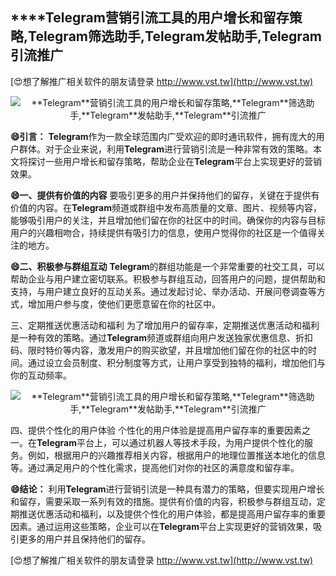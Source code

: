 ## ****Telegram**营销引流工具的用户增长和留存策略,**Telegram**筛选助手,**Telegram**发帖助手,**Telegram**引流推广**

[😍想了解推广相关软件的朋友请登录 http://www.vst.tw](http://www.vst.tw)

 <center><img src="https://vst.tw/MP4/tuiguang/png/4.png" alt="**Telegram**营销引流工具的用户增长和留存策略,**Telegram**筛选助手,**Telegram**发帖助手,**Telegram**引流推广"></center>

**😄引言：**
**Telegram**作为一款全球范围内广受欢迎的即时通讯软件，拥有庞大的用户群体。对于企业来说，利用**Telegram**进行营销引流是一种非常有效的策略。本文将探讨一些用户增长和留存策略，帮助企业在**Telegram**平台上实现更好的营销效果。

**😄一、提供有价值的内容**
要吸引更多的用户并保持他们的留存，关键在于提供有价值的内容。在**Telegram**频道或群组中发布高质量的文章、图片、视频等内容，能够吸引用户的关注，并且增加他们留在你的社区中的时间。确保你的内容与目标用户的兴趣相吻合，持续提供有吸引力的信息，使用户觉得你的社区是一个值得关注的地方。

**😄二、积极参与群组互动**
**Telegram**的群组功能是一个非常重要的社交工具，可以帮助企业与用户建立密切联系。积极参与群组互动，回答用户的问题，提供帮助和支持，与用户建立良好的互动关系。通过发起讨论、举办活动、开展问卷调查等方式，增加用户参与度，使他们更愿意留在你的社区中。

三、定期推送优惠活动和福利
为了增加用户的留存率，定期推送优惠活动和福利是一种有效的策略。通过**Telegram**频道或群组向用户发送独家优惠信息、折扣码、限时特价等内容，激发用户的购买欲望，并且增加他们留在你的社区中的时间。通过设立会员制度、积分制度等方式，让用户享受到独特的福利，增加他们与你的互动频率。

 <center><img src="https://vst.tw/MP4/tuiguang/png/5.png" alt="**Telegram**营销引流工具的用户增长和留存策略,**Telegram**筛选助手,**Telegram**发帖助手,**Telegram**引流推广"></center>

四、提供个性化的用户体验
个性化的用户体验是提高用户留存率的重要因素之一。在**Telegram**平台上，可以通过机器人等技术手段，为用户提供个性化的服务。例如，根据用户的兴趣推荐相关内容，根据用户的地理位置推送本地化的信息等。通过满足用户的个性化需求，提高他们对你的社区的满意度和留存率。

**😄结论：**
利用**Telegram**进行营销引流是一种具有潜力的策略，但要实现用户增长和留存，需要采取一系列有效的措施。提供有价值的内容，积极参与群组互动，定期推送优惠活动和福利，以及提供个性化的用户体验，都是提高用户留存率的重要因素。通过运用这些策略，企业可以在**Telegram**平台上实现更好的营销效果，吸引更多的用户并且保持他们的留存。

[😍想了解推广相关软件的朋友请登录 http://www.vst.tw](http://www.vst.tw)



